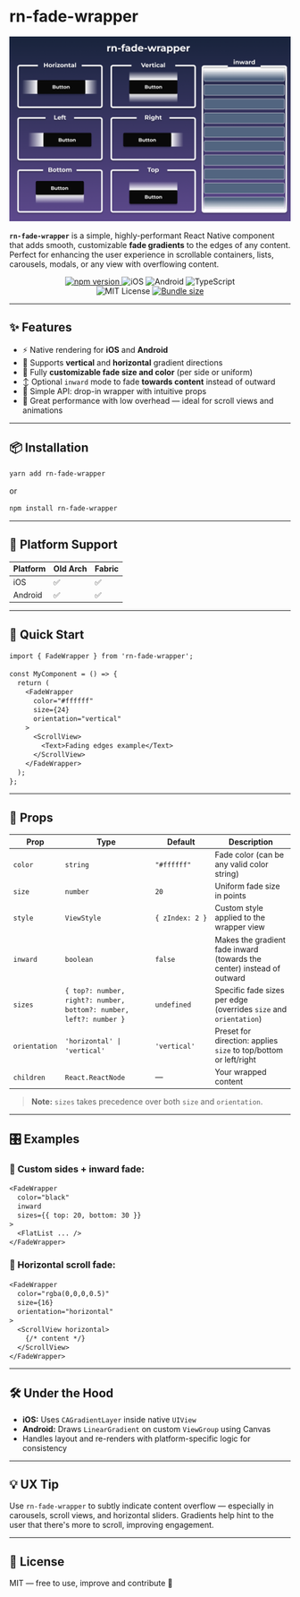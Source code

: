 # rn-fade-wrapper

<p align="center">
  <img src="./assets/img.png" width="700" alt="React Native fade gradient wrapper demo" />
</p>

**`rn-fade-wrapper`** is a simple, highly-performant React Native component that adds smooth, customizable **fade gradients** to the edges of any content. Perfect for enhancing the user experience in scrollable containers, lists, carousels, modals, or any view with overflowing content.

<div align="center" style="max-width: 400px; margin: auto;">
  <a href="https://www.npmjs.com/package/rn-fade-wrapper">
    <img src="https://img.shields.io/npm/v/rn-fade-wrapper.svg" alt="npm version" />
  </a>
  <img src="https://img.shields.io/badge/platform-iOS-blue?logo=apple" alt="iOS" />
  <img src="https://img.shields.io/badge/platform-Android-green?logo=android" alt="Android" />
  <img src="https://img.shields.io/badge/types-TypeScript-blue?logo=typescript" alt="TypeScript" />
  <img src="https://img.shields.io/badge/license-MIT-yellow.svg" alt="MIT License" />
  <a href="https://bundlephobia.com/result?p=rn-fade-wrapper">
    <img src="https://img.shields.io/bundlephobia/minzip/rn-fade-wrapper" alt="Bundle size" />
  </a>
</div>

---

## ✨ Features

- ⚡ Native rendering for **iOS** and **Android**
- 🔁 Supports **vertical** and **horizontal** gradient directions
- 🎨 Fully **customizable fade size and color** (per side or uniform)
- ↕️ Optional `inward` mode to fade **towards content** instead of outward
- 🧩 Simple API: drop-in wrapper with intuitive props
- 💪 Great performance with low overhead — ideal for scroll views and animations

---

## 📦 Installation

```bash
yarn add rn-fade-wrapper
```

or

```bash
npm install rn-fade-wrapper
```

---

## 📱 Platform Support

| Platform | Old Arch | Fabric |
|----------|----------|--------|
| iOS      | ✅        | ✅      |
| Android  | ✅        | ✅      |

---

## 🚀 Quick Start

```tsx
import { FadeWrapper } from 'rn-fade-wrapper';

const MyComponent = () => {
  return (
    <FadeWrapper
      color="#ffffff"
      size={24}
      orientation="vertical"
    >
      <ScrollView>
        <Text>Fading edges example</Text>
      </ScrollView>
    </FadeWrapper>
  );
};
```

---

## 🧩 Props

| Prop         | Type                       | Default                     | Description |
|--------------|----------------------------|----------------------|-------------|
| `color`      | `string`                   | `"#ffffff"`          | Fade color (can be any valid color string) |
| `size`       | `number`                   | `20`                 | Uniform fade size in points |
| `style`      | `ViewStyle`                | `{ zIndex: 2 }`      | Custom style applied to the wrapper view |
| `inward`     | `boolean`                  | `false`              | Makes the gradient fade inward (towards the center) instead of outward |
| `sizes`      | `{ top?: number, right?: number, bottom?: number, left?: number }` | `undefined` | Specific fade sizes per edge (overrides `size` and `orientation`) |
| `orientation`| `'horizontal' \| 'vertical'` | `'vertical'`       | Preset for direction: applies `size` to top/bottom or left/right |
| `children`   | `React.ReactNode`          | —                    | Your wrapped content |

> **Note:** `sizes` takes precedence over both `size` and `orientation`.

---

## 🎛 Examples

### 🎯 Custom sides + inward fade:
```tsx
<FadeWrapper
  color="black"
  inward
  sizes={{ top: 20, bottom: 30 }}
>
  <FlatList ... />
</FadeWrapper>
```

### 📜 Horizontal scroll fade:
```tsx
<FadeWrapper
  color="rgba(0,0,0,0.5)"
  size={16}
  orientation="horizontal"
>
  <ScrollView horizontal>
    {/* content */}
  </ScrollView>
</FadeWrapper>
```

---

## 🛠 Under the Hood

- **iOS:** Uses `CAGradientLayer` inside native `UIView`
- **Android:** Draws `LinearGradient` on custom `ViewGroup` using Canvas
- Handles layout and re-renders with platform-specific logic for consistency

---

## 💡 UX Tip

Use `rn-fade-wrapper` to subtly indicate content overflow — especially in carousels, scroll views, and horizontal sliders. Gradients help hint to the user that there's more to scroll, improving engagement.

---

## 📘 License

MIT — free to use, improve and contribute 🎉

